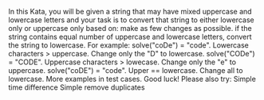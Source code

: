 In this Kata, you will be given a string that may have mixed uppercase and lowercase letters and your task is to convert that string to either lowercase only or uppercase only based on:
make as few changes as possible.
if the string contains equal number of uppercase and lowercase letters, convert the string to lowercase.
For example:
solve("coDe") = "code". Lowercase characters > uppercase. Change only the "D" to lowercase.
solve("CODe") = "CODE". Uppercase characters > lowecase. Change only the "e" to uppercase.
solve("coDE") = "code". Upper == lowercase. Change all to lowercase.
More examples in test cases. Good luck!
Please also try:
Simple time difference
Simple remove duplicates